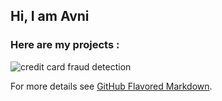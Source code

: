 ## Hi, I am Avni

### Here are my projects :

![credit card fraud detection](aksv-avni.github.io/credit-card.jpg)



For more details see [GitHub Flavored Markdown](https://guides.github.com/features/mastering-markdown/).
